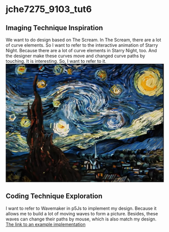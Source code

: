 # jche7275_9103_tut6
## Imaging Technique Inspiration
We want to do design based on The Scream. In The Scream, there are a lot of curve elements. So I want to refer to the interactive animation of Starry Night. Because there are a lot of curve elements in Starry Night, too. And the designer make these curves move and changed curve paths by touching. It is interesting. So, I want to refer to it.
![An image of the Mona Lisa](readmeImages/Starry_Night1.png)

## Coding Technique Exploration
I want to refer to Wavemaker in p5Js to implement my design. Because it allows me to build a lot of moving waves to form a picture. Besides, these waves can change their paths by mouse, which is also match my design.
[The link to an example implementation](https://p5js.org/examples/interaction-wavemaker.html)